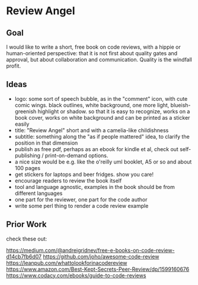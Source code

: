 # Review Angel

## Goal

I would like to write a short, free book on code reviews, with a hippie or
human-oriented perspective: that it is not first about quality gates and
approval, but about collaboration and communication. Quality is the windfall
profit.

## Ideas

- logo: some sort of speech bubble, as in the "comment" icon, with cute comic
  wings. black outlines, white background, one more light, blueish-greenish 
  highlight or shadow. so that it is easy to recognize, works on a book cover,
  works on white background and can be printed as a sticker easily
- title: "Review Angel" short and with a camelia-like childishness 
- subtitle: something along the "as if people mattered" idea, to clarify the
  position in that dimension
- publish as free pdf, perhaps as an ebook for kindle et al, check out
  self-publishing / print-on-demand options. 
- a nice size would be e.g. like the o'reilly uml booklet, A5 or so and about
  100 pages
- get stickers for laptops and beer fridges. show you care!
- encourage readers to review the book itself
- tool and language agnostic, examples in the book should be from different
  languages
- one part for the reviewer, one part for the code author
- write some perl thing to render a code review example

## Prior Work

check these out:

https://medium.com/@andreigridnev/free-e-books-on-code-review-d14cb7fb6d07
https://github.com/joho/awesome-code-review
https://leanpub.com/whattolookforinacodereview
https://www.amazon.com/Best-Kept-Secrets-Peer-Review/dp/1599160676
https://www.codacy.com/ebooks/guide-to-code-reviews
